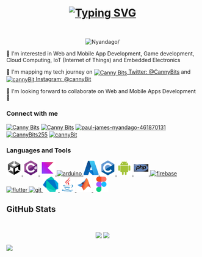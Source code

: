 
<div align="center">

# [![Typing SVG](https://readme-typing-svg.herokuapp.com?color=0585ed&size=25&center=true&lines=Hi!+👋+I+am+Paul+Nyandago)](https://git.io/typing-svg)

</br>
<p align="center"> <img src=https://komarev.com/ghpvc/?username=Nyandago alt=Nyandago/> </p>
</div>
<p>
 👀 I'm interested in Web and Mobile App Development, Game development, Cloud Computing, IoT (Internet of Things) and Embedded Electronics
</p>
<p>
 🌱 I'm mapping my tech journey on <a href="https://twitter.com/CannyBits" target="blank">  <img align="center" src="https://raw.githubusercontent.com/rahuldkjain/github-profile-readme-generator/master/src/images/icons/Social/twitter.svg" alt="Canny Bits" height="15" width="15" /> Twitter: @CannyBits</a> and <a href="https://instagram.com/cannybit" target="blank"> <img align="center" src="https://raw.githubusercontent.com/rahuldkjain/github-profile-readme-generator/master/src/images/icons/Social/instagram.svg" alt="cannyBit" height="15" width="15" /> Instagram: @cannyBit</a> 
</p>
<p>
 💞️ I'm looking forward to collaborate on Web and Mobile Apps Development 💞️
</p>



<h3 align="left">Connect with me</h3>
<p align="left">
<a href="https://www.cannybits.com" target="blank"><img align="center" src="https://github.com/Keyamoon/IcoMoon-Free/blob/master/SVG/203-earth.svg" alt="Canny Bits" height="30" width="40" /></a>
<a href="https://twitter.com/CannyBits" target="blank"><img align="center" src="https://raw.githubusercontent.com/rahuldkjain/github-profile-readme-generator/master/src/images/icons/Social/twitter.svg" alt="Canny Bits" height="30" width="40" /></a>
<a href="https://www.linkedin.com/in/paul-james-nyandago-461870131/" target="blank"><img align="center" src="https://raw.githubusercontent.com/rahuldkjain/github-profile-readme-generator/master/src/images/icons/Social/linked-in-alt.svg" alt="paul-james-nyandago-461870131" height="30" width="40" /></a>
<a href="https://fb.com/cannybits255" target="blank"><img align="center" src="https://raw.githubusercontent.com/rahuldkjain/github-profile-readme-generator/master/src/images/icons/Social/facebook.svg" alt="CannyBits255" height="30" width="40" /></a>
<a href="https://instagram.com/cannybit" target="blank"><img align="center" src="https://raw.githubusercontent.com/rahuldkjain/github-profile-readme-generator/master/src/images/icons/Social/instagram.svg" alt="cannyBit" height="30" width="40" /></a>
</p>



<h3 align="left">Languages and Tools</h3>
<p align="left"><a href="https://unity.com/" target="_blank"> <img src="https://github.com/devicons/devicon/blob/master/icons/unity/unity-original.svg" alt="unity" width="40" height="40"/></a><a href="https://docs.microsoft.com/en-us/dotnet/csharp/" target="_blank"> <img src="https://github.com/devicons/devicon/blob/master/icons/csharp/csharp-original.svg" alt="csharp" width="40" height="40"/> </a> <a href="https://kotlinlang.org/" target="_blank"> <img src="https://github.com/devicons/devicon/blob/master/icons/kotlin/kotlin-original.svg" alt="kotlin" width="40" height="40"/> </a> <a href="https://www.arduino.cc/" target="_blank"> <img src="https://cdn.worldvectorlogo.com/logos/arduino-1.svg" alt="arduino" width="40" height="40"/> </a> <a href="https://www.azure.microsoft.com/" target="_blank"> <img src="https://github.com/devicons/devicon/blob/master/icons/azure/azure-original.svg" alt="azure" width="40" height="40"/> <a href="https://www.iso.org/standard/74528.html" target="_blank"> <img src="https://github.com/devicons/devicon/blob/master/icons/c/c-original.svg" alt="C" width="40" height="40"/> </a> <a href="https://www.developer.android.com" target="_blank"> <img src="https://github.com/devicons/devicon/blob/master/icons/android/android-original.svg" alt="android" width="40" height="40"/> </a>  <a href="https://www.php.net/" target="_blank"> <img src="https://github.com/devicons/devicon/blob/master/icons/php/php-original.svg" alt="php" width="40" height="40"/> </a> <a href="https://firebase.google.com/" target="_blank"> <img src="https://www.vectorlogo.zone/logos/firebase/firebase-icon.svg" alt="firebase" width="40" height="40"/> </a> <a href="https://flutter.dev" target="_blank"> <img src="https://www.vectorlogo.zone/logos/flutterio/flutterio-icon.svg" alt="flutter" width="40" height="40"/> </a>   <a href="https://git-scm.com/" target="_blank"> <img src="https://www.vectorlogo.zone/logos/git-scm/git-scm-icon.svg" alt="git" width="40" height="40"/> </a><a href="https://dart.dev/" target="_blank"> <img src="https://github.com/devicons/devicon/blob/master/icons/dart/dart-original.svg" alt="dart" width="40" height="40"/></a><a href="http://oracle.com/java/" target="_blank"> <img src="https://github.com/devicons/devicon/blob/master/icons/java/java-original.svg" alt="java" width="40" height="40"/></a><a href="https://www.mathworks.com/products/matlab.html" target="_blank"> <img src="https://github.com/devicons/devicon/blob/master/icons/matlab/matlab-original.svg" alt="matlab" width="40" height="40"/></a><a href="https://www.figma.com/" target="_blank"> <img src="https://github.com/devicons/devicon/blob/master/icons/figma/figma-original.svg" alt="figma" width="40" height="40"/></a></p>

## GitHub Stats

</br>

</div>
  
<p align="center">
	
  <img width="48%" src="https://github-readme-stats.vercel.app/api?username=Nyandago&show_icons=true&theme=synthwave" />
  <img width="48%" src="https://github-readme-streak-stats.herokuapp.com/?user=Nyandago&theme=synthwave" />

</p>

<div>
  <a href="https://github.com/Nyandago">
  <img height="180em" src="https://github-readme-stats.vercel.app/api/top-langs/?username=Nyandago&layout=compact&langs_count=7&theme=synthwave"/>
</div>



